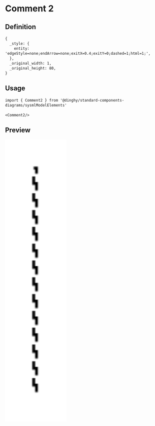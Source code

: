 # Comment 2

## Definition

```
{
  _style: { 
    entity: 'edgeStyle=none;endArrow=none;exitX=0.4;exitY=0;dashed=1;html=1;',
  },
  _original_width: 1,
  _original_height: 80,
}
```

## Usage

```
import { Comment2 } from '@dinghy/standard-components-diagrams/sysmlModelElements'

<Comment2/>
```

## Preview

<img src="./comment-2.png" width="200"/>
